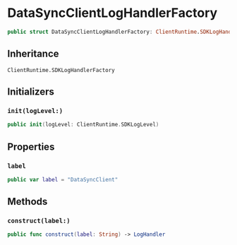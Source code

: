 # DataSyncClientLogHandlerFactory

``` swift
public struct DataSyncClientLogHandlerFactory: ClientRuntime.SDKLogHandlerFactory 
```

## Inheritance

`ClientRuntime.SDKLogHandlerFactory`

## Initializers

### `init(logLevel:)`

``` swift
public init(logLevel: ClientRuntime.SDKLogLevel) 
```

## Properties

### `label`

``` swift
public var label = "DataSyncClient"
```

## Methods

### `construct(label:)`

``` swift
public func construct(label: String) -> LogHandler 
```
